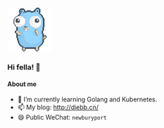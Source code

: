 [<img src="https://github.com/BGBiao/BGBiao/blob/master/go.gif" width="100">](https://github.com/geeks7i/geeks7i/blob/main/go.gif)

### Hi fella! 🌼

#### About me

- 🌱 I’m currently learning Golang and Kubernetes.
- 📫 My blog: http://diebb.cn/
- 😄 Public WeChat: `newburyport`
